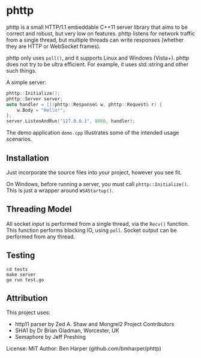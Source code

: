 # phttp

phttp is a small HTTP/1.1 embeddable C++11 server library that aims to be correct and robust, but very low on features. phttp listens for network traffic from a single thread, but multiple threads can write responses (whether they are HTTP or WebSocket frames).

phttp only uses `poll()`, and it supports Linux and Windows (Vista+). phttp does not try to be ultra efficient. For example, it uses std::string and other such things.

A simple server:

```cpp
phttp::Initialize();
phttp::Server server;
auto handler = [](phttp::Response& w, phttp::Request& r) {
	w.Body = "Hello!";
};
server.ListenAndRun("127.0.0.1", 8080, handler);
```

The demo application `demo.cpp` illustrates some of the intended usage scenarios.

## Installation
Just incorporate the source files into your project, however you see fit.

On Windows, before running a server, you must call `phttp::Initialize()`. This is just a
wrapper around `WSAStartup()`.

## Threading Model
All socket _input_ is performed from a single thread, via the `Recv()` function. This function performs blocking IO,
using `poll`.
Socket output can be performed from any thread.

## Testing

	cd tests
	make server
	go run test.go

## Attribution

This project uses:
* http11 parser by Zed A. Shaw and Mongrel2 Project Contributors
* SHA1 by Dr Brian Gladman, Worcester, UK
* Semaphore by Jeff Preshing

License: MIT
Author: Ben Harper (github.com/bmharper/phttp)
